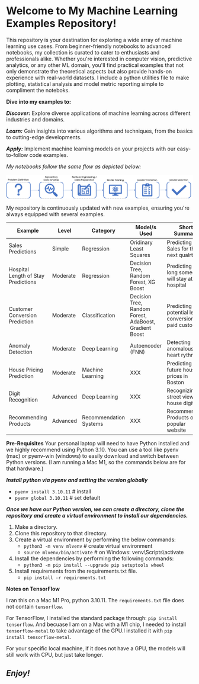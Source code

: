 # **Welcome to My Machine Learning Examples Repository!**

This repository is your destination for exploring a wide array of machine learning use cases. From beginner-friendly notebooks to advanced notebooks, my collection is curated to cater to enthusiasts and professionals alike. Whether you're interested in computer vision, predictive analytics, or any other ML domain, you'll find practical examples that not only demonstrate the theoretical aspects but also provide hands-on experience with real-world datasets. I include a python utilities file to make plotting, statistical analysis and model metric reporting simple to compliment the noteboks.

**Dive into my examples to:**

***Discover:*** Explore diverse applications of machine learning across different industries and domains.

***Learn:*** Gain insights into various algorithms and techniques, from the basics to cutting-edge developments.

***Apply:*** Implement machine learning models on your projects with our easy-to-follow code examples.

*My notebooks follow the same flow as depicted below:*

![Notebook ML Steps](./images/mlProcess.png "Flow")

My repository is continuously updated with new examples, ensuring you're always equipped with several examples. 

| Example | Level | Category | Model/s Used | Short Summary | Link |
|---------|-------|----------|--------------|---------------|------|
| Sales Predictions | Simple | Regression | Oridinary Least Squares | Predicting the Sales for the next qualrter | [Link](Regression-Sales-Prediction)|
| Hospital Length of Stay Predictions | Moderate | Regression | Decision Tree, Random Forest, XG Boost | Predicting how long someone will stay at the hospital | [Link](Regression-Hospital-LOS)|
| Customer Conversion Prediction | Moderate| Classification | Decision Tree, Random Forest, AdaBoost, Gradient Boost | Predicting potential lead conversion to paid customers | [Link](Classification-Customer-Conversion-Prediction) |
| Anomaly Detection | Moderate | Deep Learning | Autoencoder (FNN) | Detecting anomalous heart rythms | [Link](AnomalyDetection-HeartECG)
| House Pricing Prediction | Moderate | Machine Learning | XXX | Predicting the future house prices in Boston | [Link](MachineLearning-Housing-Price-Prediction) |
| Digit Recognition | Advanced | Deep Learning | XXX | Recognizing street view house digits | [Link](DeepLearning-Digit-Recognition)|
| Recommending Products | Advanced | Recommendation Systems | XXX | Recommending Products on a popular website | [Link](RecommendationSystems-Products) |


**Pre-Requisites**
Your personal laptop will need to have Python installed and we highly recommend using Python 3.10. You can use a tool like pyenv (mac) or pyenv-win (windows) to easily download and switch between Python versions. (I am running a Mac M1, so the commands below are for that hardware.)

***Install python via pyenv and setting the version globally***

- `pyenv install 3.10.11`  # install
- `pyenv global 3.10.11`  # set default

***Once we have our Python version, we can create a directory, clone the repository and create a virtual environment to install our dependencies.***

1. Make a directory.
2. Clone this repository to that directory. 
3. Create a virtual environment by performing the below commands:
   - `python3 -m venv mlvenv`  # create virtual environment
   - `source mlvenv/bin/activate`  # on Windows: venv\Scripts\activate
4. Install the dependencies by performing the following commands:
   - `python3 -m pip install --upgrade pip setuptools wheel`
5. Install requirements from the requirements.txt file.
   - `pip install -r requirements.txt`

**Notes on TensorFlow**

I ran this on a Mac M1 Pro, python 3.10.11.
The `requirements.txt` file does not contain `tensorflow`. 

For TensorFlow, I installed the standard package through: `pip install tensorflow`. And becuase I am on a Mac with a M1 chip, I needed to install `tensorflow-metal` to take advantage of the GPU.I installed it with `pip install tensorflow-metal`.

For your specific local machine, if it does not have a GPU, the models will still work with CPU, but just take longer.


## ***Enjoy!***